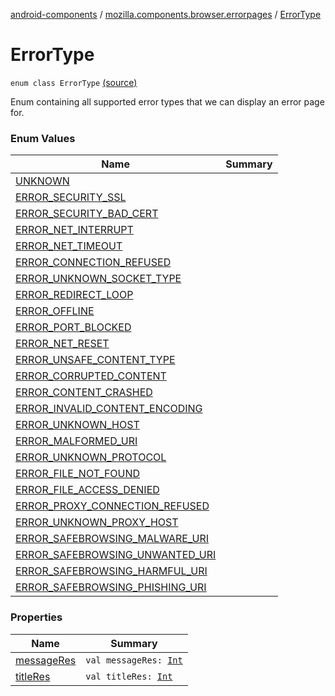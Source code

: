 [android-components](../../index.md) / [mozilla.components.browser.errorpages](../index.md) / [ErrorType](./index.md)

# ErrorType

`enum class ErrorType` [(source)](https://github.com/mozilla-mobile/android-components/blob/master/components/browser/errorpages/src/main/java/mozilla/components/browser/errorpages/ErrorPages.kt#L42)

Enum containing all supported error types that we can display an error page for.

### Enum Values

| Name | Summary |
|---|---|
| [UNKNOWN](-u-n-k-n-o-w-n.md) |  |
| [ERROR_SECURITY_SSL](-e-r-r-o-r_-s-e-c-u-r-i-t-y_-s-s-l.md) |  |
| [ERROR_SECURITY_BAD_CERT](-e-r-r-o-r_-s-e-c-u-r-i-t-y_-b-a-d_-c-e-r-t.md) |  |
| [ERROR_NET_INTERRUPT](-e-r-r-o-r_-n-e-t_-i-n-t-e-r-r-u-p-t.md) |  |
| [ERROR_NET_TIMEOUT](-e-r-r-o-r_-n-e-t_-t-i-m-e-o-u-t.md) |  |
| [ERROR_CONNECTION_REFUSED](-e-r-r-o-r_-c-o-n-n-e-c-t-i-o-n_-r-e-f-u-s-e-d.md) |  |
| [ERROR_UNKNOWN_SOCKET_TYPE](-e-r-r-o-r_-u-n-k-n-o-w-n_-s-o-c-k-e-t_-t-y-p-e.md) |  |
| [ERROR_REDIRECT_LOOP](-e-r-r-o-r_-r-e-d-i-r-e-c-t_-l-o-o-p.md) |  |
| [ERROR_OFFLINE](-e-r-r-o-r_-o-f-f-l-i-n-e.md) |  |
| [ERROR_PORT_BLOCKED](-e-r-r-o-r_-p-o-r-t_-b-l-o-c-k-e-d.md) |  |
| [ERROR_NET_RESET](-e-r-r-o-r_-n-e-t_-r-e-s-e-t.md) |  |
| [ERROR_UNSAFE_CONTENT_TYPE](-e-r-r-o-r_-u-n-s-a-f-e_-c-o-n-t-e-n-t_-t-y-p-e.md) |  |
| [ERROR_CORRUPTED_CONTENT](-e-r-r-o-r_-c-o-r-r-u-p-t-e-d_-c-o-n-t-e-n-t.md) |  |
| [ERROR_CONTENT_CRASHED](-e-r-r-o-r_-c-o-n-t-e-n-t_-c-r-a-s-h-e-d.md) |  |
| [ERROR_INVALID_CONTENT_ENCODING](-e-r-r-o-r_-i-n-v-a-l-i-d_-c-o-n-t-e-n-t_-e-n-c-o-d-i-n-g.md) |  |
| [ERROR_UNKNOWN_HOST](-e-r-r-o-r_-u-n-k-n-o-w-n_-h-o-s-t.md) |  |
| [ERROR_MALFORMED_URI](-e-r-r-o-r_-m-a-l-f-o-r-m-e-d_-u-r-i.md) |  |
| [ERROR_UNKNOWN_PROTOCOL](-e-r-r-o-r_-u-n-k-n-o-w-n_-p-r-o-t-o-c-o-l.md) |  |
| [ERROR_FILE_NOT_FOUND](-e-r-r-o-r_-f-i-l-e_-n-o-t_-f-o-u-n-d.md) |  |
| [ERROR_FILE_ACCESS_DENIED](-e-r-r-o-r_-f-i-l-e_-a-c-c-e-s-s_-d-e-n-i-e-d.md) |  |
| [ERROR_PROXY_CONNECTION_REFUSED](-e-r-r-o-r_-p-r-o-x-y_-c-o-n-n-e-c-t-i-o-n_-r-e-f-u-s-e-d.md) |  |
| [ERROR_UNKNOWN_PROXY_HOST](-e-r-r-o-r_-u-n-k-n-o-w-n_-p-r-o-x-y_-h-o-s-t.md) |  |
| [ERROR_SAFEBROWSING_MALWARE_URI](-e-r-r-o-r_-s-a-f-e-b-r-o-w-s-i-n-g_-m-a-l-w-a-r-e_-u-r-i.md) |  |
| [ERROR_SAFEBROWSING_UNWANTED_URI](-e-r-r-o-r_-s-a-f-e-b-r-o-w-s-i-n-g_-u-n-w-a-n-t-e-d_-u-r-i.md) |  |
| [ERROR_SAFEBROWSING_HARMFUL_URI](-e-r-r-o-r_-s-a-f-e-b-r-o-w-s-i-n-g_-h-a-r-m-f-u-l_-u-r-i.md) |  |
| [ERROR_SAFEBROWSING_PHISHING_URI](-e-r-r-o-r_-s-a-f-e-b-r-o-w-s-i-n-g_-p-h-i-s-h-i-n-g_-u-r-i.md) |  |

### Properties

| Name | Summary |
|---|---|
| [messageRes](message-res.md) | `val messageRes: `[`Int`](https://kotlinlang.org/api/latest/jvm/stdlib/kotlin/-int/index.html) |
| [titleRes](title-res.md) | `val titleRes: `[`Int`](https://kotlinlang.org/api/latest/jvm/stdlib/kotlin/-int/index.html) |
